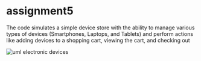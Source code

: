 # assignment5
The code simulates a simple device store with the ability to manage various types of devices (Smartphones, Laptops, and Tablets) and perform actions like adding devices to a shopping cart, viewing the cart, and checking out

![uml electronic devices](https://github.com/user-attachments/assets/ebd7173a-0917-430c-a4e9-ddd6c3860d3c)
